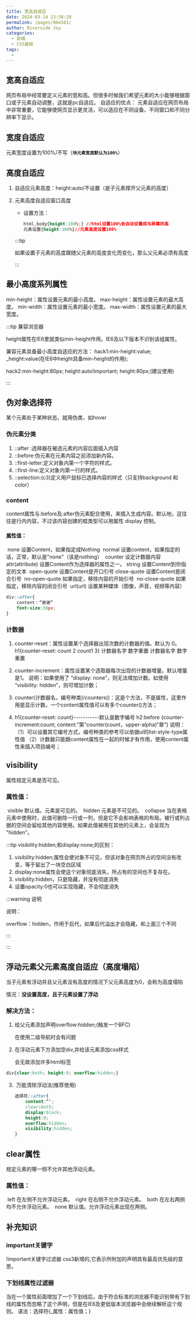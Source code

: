 ```yaml
---
title: 宽高自适应
date: 2024-03-14 13:58:20
permalink: /pages/06e581/
author: Riverside Joy
categories:
  - 前端
  - CSS基础
tags:
  - 
---
```

## 宽高自适应

网页布局中经常要定义元素的宽和高。但很多时候我们希望元素的大小能够根据窗口或子元素自动调整，这就是pc自适应。
自适应的优点：
	元素自适应在网页布局中非常重要，它能够使网页显示更灵活，可以适应在不同设备、不同窗口和不同分辨率下显示。

## 宽度自适应

 元素宽度设置为100%/不写（**`块元素宽度默认为100%`**）

## 高度自适应

1. 自适应元素高度：height:auto/不设置（是子元素撑开父元素的高度）

2. 元素高度自适应窗口高度

   - 设置方法：

     ```css
     html,body{height:100%;} //html设置100%会自动设置成与屏幕同高
     元素设置{height:100%}//元素高度设置100%
     ```

   :::tip

   如果设置子元素的高度跟随父元素的高度变化而变化，那么父元素必须有高度

   :::

## 最小高度系列属性

min-height：属性设置元素的最小高度。
max-height：属性设置元素的最大高度。
min-width：属性设置元素的最小宽度。
max-width：属性设置元素的最大宽度。

:::tip 兼容浏览器

height属性在IE6里就类似min-height作用。IE6及以下版本不识别该组属性。

兼容元素具备最小高度自适应的方法：
hack1:min-height:value; _height:value(在IE6中height具备min-height的作用);

hack2:min-height:80px;
	height:auto!important;
	height:80px;(建议使用) 

:::

## 伪对象选择符

某个元素处于某种状态，就用伪类，如hover

### 伪元素分类

1. ::after :选择器在被选元素的内容后面插入内容
2. ::before:伪元素在元素内容之前添加新内容。
3. ::first-letter:定义对象内第一个字符的样式。
4. ::first-line:定义对象内第一行的样式。
5. ::selection:(c3)定义用户鼠标已选择内容的样式（只支持background 和 color）

### content

content属性与:before及:after伪元素配合使用，来插入生成内容。默认地，这往往是行内内容，不过该内容创建的框类型可以用属性 display 控制。

#### 属性值：

​    none	设置Content，如果指定成Nothing
​    normal	设置content，如果指定的话，正常，默认是"none"（该是nothing）
​    counter	设定计数器内容
​    attr(attribute)	设置Content作为选择器的属性之一。
​    string	设置Content到你指定的文本
​    open-quote	设置Content是开口引号
​    close-quote	设置Content是闭合引号
​    no-open-quote	如果指定，移除内容的开始引号
​    no-close-quote	如果指定，移除内容的闭合引号
​    url(url)	设置某种媒体（图像，声音，视频等内容）

```css
div::after{
    content：“谢谢”
    font-size:30px;
}
```

### 计数器

1. counter-reset：属性设置某个选择器出现次数的计数器的值。默认为 0。
   h1{counter-reset: count  2   count1     3}
   计数器名字 数字重置 计数器名字 数字重置

2. counter-increment：属性设置某个选取器每次出现的计数器增量。默认增量是1。
   说明：如果使用了 “display: none”，则无法增加计数。如使用 “visibility: hidden”，则可增加计数；

3. counter(计数器名，编号种类)/counters()：这是个方法，不是属性，这里作用是显示计数，一个content属性值可以有多个counter()方法；

4. h1{counter-reset: count}-----------默认是数字编号
   h2:before {counter-increment:count;
              content:”第”counter(count，upper-alpha)“章”}
   说明：
   （1）可以设置其它编号方式，编号种类的参考可以依据ul的list-style-type属性值
   （2）计数器只能跟content属性在一起的时候才有作用，使用content属性来插入项目编号；


## visibility

属性规定元素是否可见。

### 属性值：

​    visible	  默认值。元素是可见的。
​    hidden	  元素是不可见的。
​    collapse  当在表格元素中使用时，此值可删除一行或一列，但是它不会影响表格的布局。被行或列占据的空间会留给其他内容使用。如果此值被用在其他的元素上，会呈现为 "hidden"。

:::tip visibility:hidden;和display:none;的区别：

1. visibility:hidden;属性会使对象不可见，但该对象在网页所占的空间没有改变，等于留出了一块空白区域
2. display:none属性会使这个对象彻底消失，所占有的空间也不复存在。
3. visibility:hidden，只是隐藏，并没有彻底消失
4. 设置opacity:0也可以实现隐藏，不会彻底消失

:::warning 说明

说明：

overflow：hidden，作用于后代，如果后代溢出才会隐藏，和上面三个不同

:::

:::

## 浮动元素父元素高度自适应（高度塌陷）

当子元素有浮动并且父元素没有高度的情况下父元素高度为0，会称为高度塌陷

情况：**没设置高度，且子元素设置了浮动**

### 解决方法：

1. 给父元素添加声明overflow:hidden;(触发一个BFC)

   在使用二级导航时会有问题

2.  在浮动元素下方添加空div,并给该元素添加css样式

     会无故添加许多html标签

   ```css
   div{clear:both; height:0; overflow:hidden;}
   ```

3. ​     万能清除浮动法(推荐使用)

   ```css
   选择符::after{
       content:“";
       clear:both;
       display:block;
       height:0;
       overflow:hidden;
       visibility:hidden;
   }
   ```

## clear属性

规定元素的哪一侧不允许其他浮动元素。

###   属性值：

​    left	在左侧不允许浮动元素。
​    right	在右侧不允许浮动元素。
​    both	在左右两侧均不允许浮动元素。
​    none	默认值。允许浮动元素出现在两侧。

## 补充知识

### important关键字

!important关键字过滤器
    css3新增的,它表示所附加的声明具有最高优先级的意思。

### 下划线属性过滤器

当在一个属性前面增加了一个下划线后，由于符合标准的浏览器不能识别带有下划线的属性而忽略了这个声明，但是在IE6及更低版本浏览器中会继续解析这个规则。
    语法：选择符{_属性：属性值；}

